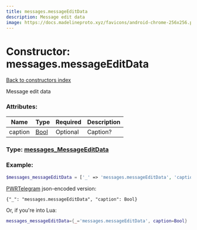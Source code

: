 ```yaml
---
title: messages.messageEditData
description: Message edit data
image: https://docs.madelineproto.xyz/favicons/android-chrome-256x256.png
---
```

# Constructor: messages.messageEditData  
[Back to constructors index](index.md)



Message edit data

### Attributes:

| Name     |    Type       | Required | Description |
|----------|---------------|----------|-------------|
|caption|[Bool](../types/Bool.md) | Optional|Caption?|



### Type: [messages\_MessageEditData](../types/messages_MessageEditData.md)


### Example:

```php
$messages_messageEditData = ['_' => 'messages.messageEditData', 'caption' => Bool];
```  

[PWRTelegram](https://pwrtelegram.xyz) json-encoded version:

```
{"_": "messages.messageEditData", "caption": Bool}
```


Or, if you're into Lua:

```lua
messages_messageEditData={_='messages.messageEditData', caption=Bool}

```


